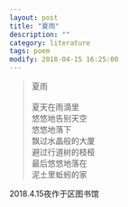 ```yaml
---
layout: post
title: "夏雨"
description: ""
category: literature
tags: poem
modify: 2018-04-15 16:25:00
---
```


<blockquote class="song">
<p>
            <tt>夏雨</tt><br>
            <br>夏天在雨滴里<br>悠悠地告别天空<br>悠悠地落下<br>飘过水晶般的大厦<br>避过行道树的枝桠<br>最后悠悠地落在<br>泥土里蚯蚓的家<br>
        </p>
</blockquote>
2018.4.15夜作于区图书馆
